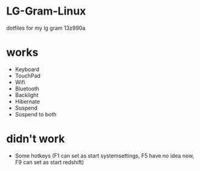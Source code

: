 # LG-Gram-Linux
dotfiles for my lg gram 13z990a

# works

* Keyboard
* TouchPad
* Wifi
* Bluetooth
* Backlight
* Hibernate
* Suspend
* Suspend to both

# didn't work

* Some hotkeys (F1 can set as start systemsettings, F5 have no idea now, F9 can set as start redshift)
